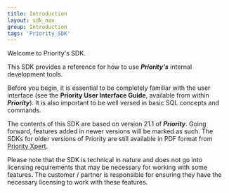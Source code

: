 ```yaml
---
title: Introduction
layout: sdk_nav
group: Introduction
tags: 'Priority_SDK'
---
```


Welcome to Priority's SDK.

This SDK provides a reference for how to use ***Priority's*** internal development tools.

Before you begin, it is essential to be completely familiar with the user interface (see the **Priority User Interface Guide**, available from within ***Priority***). It is also important to be well versed in basic SQL concepts and commands.

The contents of this SDK are based on version 21.1 of ***Priority***. Going forward, features added in newer versions will be marked as such. The SDKs for older versions of Priority are still available in PDF format from [Priority Xpert](https://support.priority-software.com/#/).

Please note that the SDK is technical in nature and does not go into licensing requirements that may be necessary for working with some features. The customer / partner is responsible for ensuring they have the necessary licensing to work with these features. 

